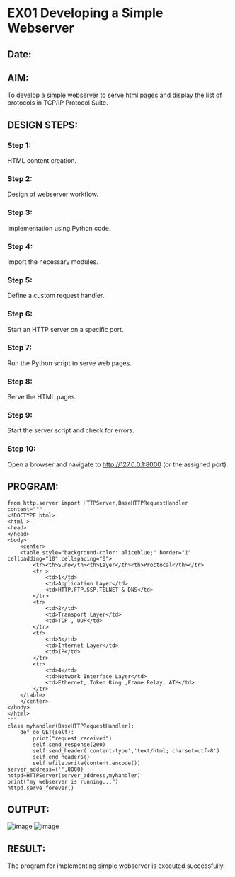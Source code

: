 # EX01 Developing a Simple Webserver
## Date:

## AIM:
To develop a simple webserver to serve html pages and display the list of protocols in TCP/IP Protocol Suite.

## DESIGN STEPS:
### Step 1: 
HTML content creation.

### Step 2:
Design of webserver workflow.

### Step 3:
Implementation using Python code.

### Step 4:
Import the necessary modules.

### Step 5:
Define a custom request handler.

### Step 6:
Start an HTTP server on a specific port.

### Step 7:
Run the Python script to serve web pages.

### Step 8:
Serve the HTML pages.

### Step 9:
Start the server script and check for errors.

### Step 10:
Open a browser and navigate to http://127.0.0.1:8000 (or the assigned port).

## PROGRAM:
```
from http.server import HTTPServer,BaseHTTPRequestHandler
content=""" 
<!DOCTYPE html>
<html >
<head>
</head>
<body>
    <center>
    <table style="background-color: aliceblue;" border="1" cellpadding="10" cellspacing="0">
        <tr><th>S.no</th><th>Layer</th><th>Proctocal</th></tr>
        <tr >
            <td>1</td>
            <td>Application Layer</td>
            <td>HTTP,FTP,SSP,TELNET & DNS</td>
        </tr>
        <tr>
            <td>2</td>
            <td>Transport Layer</td>
            <td>TCP , UDP</td>
        </tr>
        <tr>
            <td>3</td>
            <td>Internet Layer</td>
            <td>IP</td>
        </tr>
        <tr>
            <td>4</td>
            <td>Network Interface Layer</td>
            <td>Ethernet, Token Ring ,Frame Relay, ATM</td>
        </tr>
    </table>
    </center>
</body>
</html>
"""
class myhandler(BaseHTTPRequestHandler):
    def do_GET(self):
        print("request received")
        self.send_response(200)
        self.send_header('content-type','text/html; charset=utf-8')
        self.end_headers()
        self.wfile.write(content.encode())
server_address=('',8000)
httpd=HTTPServer(server_address,myhandler)
print("my webserver is running...")
httpd.serve_forever()
```

## OUTPUT:
![image](https://github.com/user-attachments/assets/bc73c951-7bbb-49d4-bd8a-bf62fc76a233)
![image](https://github.com/user-attachments/assets/ec69f09b-db8d-44f5-b667-a7072751152e)



## RESULT:
The program for implementing simple webserver is executed successfully.
